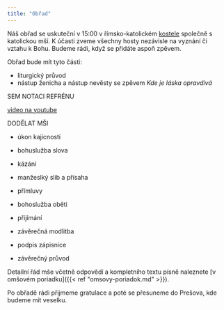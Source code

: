 ```yaml
---
title: "Obřad"
---
```


Náš obřad se uskuteční v 15:00 v římsko-katolickém [kostele](http://mapy.cz/s/fumacatoju) společně s katolickou mší. K účasti zveme všechny hosty nezávisle na vyznání či vztahu k Bohu. Budeme rádi, když se přidáte aspoň zpěvem.

Obřad bude mít tyto části:

* liturgický průvod
* nástup ženicha a nástup nevěsty se zpěvem *Kde je láska opravdivá*

<todo>SEM NOTACI REFRÉNU </todo>

[video na youtube](http://www.youtube.com/watch?v=WiQAyN1xfgI)


<todo>DODĚLAT MŠI</todo>
* úkon kajícnosti
* bohuslužba slova



* kázání
* manžeslký slib a přísaha
* přímluvy
* bohoslužba oběti
* přijímání
* závěrečná modlitba
* podpis zápisnice
* závěrečný průvod

Detailní řád mše včetně odpovědí a kompletního textu písně naleznete [v omšovém poriadku]({{< ref "omsovy-poriadok.md" >}}).

Po obřadě rádi přijmeme gratulace a poté se přesuneme do Prešova, kde budeme mít veselku.

